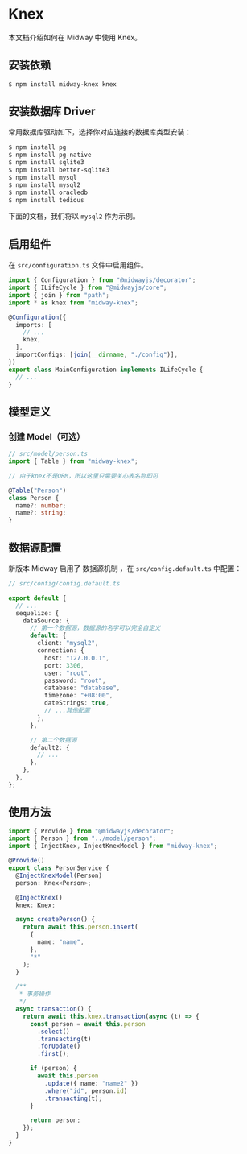 # Knex

本文档介绍如何在 Midway 中使用 Knex。

## 安装依赖

```bash
$ npm install midway-knex knex
```

## 安装数据库 Driver

常用数据库驱动如下，选择你对应连接的数据库类型安装：

```bash
$ npm install pg
$ npm install pg-native
$ npm install sqlite3
$ npm install better-sqlite3
$ npm install mysql
$ npm install mysql2
$ npm install oracledb
$ npm install tedious
```

下面的文档，我们将以 `mysql2` 作为示例。

## 启用组件

在 `src/configuration.ts` 文件中启用组件。

```typescript
import { Configuration } from "@midwayjs/decorator";
import { ILifeCycle } from "@midwayjs/core";
import { join } from "path";
import * as knex from "midway-knex";

@Configuration({
  imports: [
    // ...
    knex,
  ],
  importConfigs: [join(__dirname, "./config")],
})
export class MainConfiguration implements ILifeCycle {
  // ...
}
```

## 模型定义

### 创建 Model（可选）

```typescript
// src/model/person.ts
import { Table } from "midway-knex";

// 由于knex不是ORM，所以这里只需要关心表名称即可

@Table("Person")
class Person {
  name?: number;
  name?: string;
}
```

## 数据源配置

新版本 Midway 启用了 数据源机制 ，在 `src/config.default.ts` 中配置：

```typescript
// src/config/config.default.ts

export default {
  // ...
  sequelize: {
    dataSource: {
      // 第一个数据源，数据源的名字可以完全自定义
      default: {
        client: "mysql2",
        connection: {
          host: "127.0.0.1",
          port: 3306,
          user: "root",
          password: "root",
          database: "database",
          timezone: "+08:00",
          dateStrings: true,
          // ...其他配置
        },
      },

      // 第二个数据源
      default2: {
        // ...
      },
    },
  },
};
```

## 使用方法

```typescript
import { Provide } from "@midwayjs/decorator";
import { Person } from "../model/person";
import { InjectKnex, InjectKnexModel } from "midway-knex";

@Provide()
export class PersonService {
  @InjectKnexModel(Person)
  person: Knex<Person>;

  @InjectKnex()
  knex: Knex;

  async createPerson() {
    return await this.person.insert(
      {
        name: "name",
      },
      "*"
    );
  }

  /**
   * 事务操作
   */
  async transaction() {
    return await this.knex.transaction(async (t) => {
      const person = await this.person
        .select()
        .transacting(t)
        .forUpdate()
        .first();

      if (person) {
        await this.person
          .update({ name: "name2" })
          .where("id", person.id)
          .transacting(t);
      }

      return person;
    });
  }
}
```
